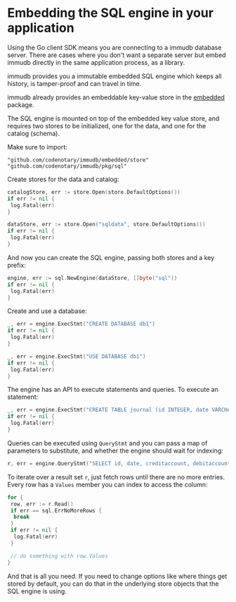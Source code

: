 # Embedding the SQL engine in your application

<WrappedSection>

Using the Go client SDK means you are connecting to a immudb database server. There are cases where you don't want a separate server but embed immudb directly in the same application process, as a library.

immudb provides you a immutable embedded SQL engine which keeps all history, is tamper-proof and can travel in time.

immudb already provides an embeddable key-value store in the [embedded](https://github.com/codenotary/immudb/tree/master/embedded) package.

The SQL engine is mounted on top of the embedded key value store, and requires two stores to be initialized, one for the data, and one for the catalog (schema).

Make sure to import:

```
"github.com/codenotary/immudb/embedded/store"
"github.com/codenotary/immudb/pkg/sql"
```

Create stores for the data and catalog:

```go
catalogStore, err := store.Open(store.DefaultOptions())
if err != nil {
 log.Fatal(err)
}

dataStore, err := store.Open("sqldata", store.DefaultOptions())
if err != nil {
 log.Fatal(err)
}
```

And now you can create the SQL engine, passing both stores and a key prefix:

```go
engine, err := sql.NewEngine(dataStore, []byte("sql"))
if err != nil {
 log.Fatal(err)
}
```

Create and use a database:

```go
_, err = engine.ExecStmt("CREATE DATABASE db1")
if err != nil {
 log.Fatal(err)
}

_, err = engine.ExecStmt("USE DATABASE db1")
if err != nil {
 log.Fatal(err)
}
```

The engine has an API to execute statements and queries. To execute an statement:

```go
_, err = engine.ExecStmt("CREATE TABLE journal (id INTEGER, date VARCHAR, creditaccount INTEGER, debitaccount INTEGER amount INTEGER, description VARCHAR, PRIMARY KEY id)")
if err != nil {
 log.Fatal(err)
}
```

Queries can be executed using `QueryStmt` and you can pass a map of parameters to substitute, and whether the engine should wait for indexing:

```go
r, err = engine.QueryStmt("SELECT id, date, creditaccount, debitaccount, amount, description FROM journal WHERE amount > @value", map[string]interface{}{"value": 100}, true)
```

To iterate over a result set `r`, just fetch rows until there are no more entries. Every row has a `Values` member you can index to access the column:

```go
for {
 row, err := r.Read()
 if err == sql.ErrNoMoreRows {
  break
 }
 if err != nil {
  log.Fatal(err)
 }

 // do something with row.Values
}
```

And that is all you need. If you need to change options like where things get stored by default, you can do that in the underlying store objects that the SQL engine is using.

</WrappedSection>
